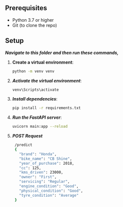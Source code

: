 
## Prerequisites

- Python 3.7 or higher
- Git (to clone the repo)

## Setup

***Navigate to this folder and then run these commands,***


1. **Create a virtual environment**:
    ```bash
    python -m venv venv
2. ***Activate the virtual environment***:
   ```bash
   venv\Scripts\activate
3. ***Install dependencies***:
   ```bash
   pip install -r requirements.txt
4. ***Run the FastAPI server***:
   ```bash
   uvicorn main:app --reload 
5. ***POST Request***
   ```bash
    /predict
    {
      "brand": "Honda",
      "bike_name": "CB Shine",
      "year_of_purchase": 2018,
      "cc": 125,
      "kms_driven": 23000,
      "owner": "First",
      "servicing": "Regular",
      "engine_condition": "Good",
      "physical_condition": "Good",
      "tyre_condition": "Average"
    }


   
   
   
    
